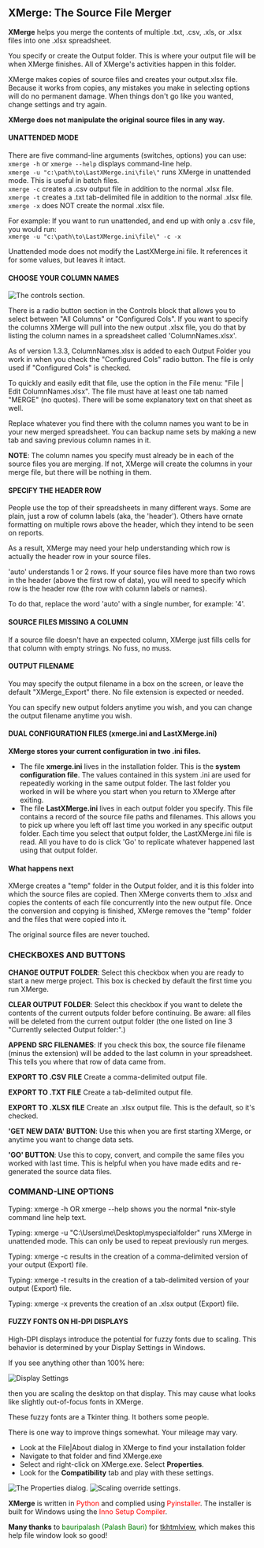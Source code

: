 ## XMerge: The Source File Merger

**XMerge** helps you merge the contents of multiple .txt, .csv, .xls, or .xlsx files into one .xlsx spreadsheet.

You specify or create the Output folder.  This is where your output file will be when XMerge finishes.  All of XMerge's activities happen in this folder.

XMerge makes copies of source files and creates your output.xlsx file.  Because it works from copies, any mistakes you make in selecting options will do no permanent damage.  When things don't go like you wanted, change settings and try again.

**XMerge does not manipulate the original source files in any way.**

#### UNATTENDED MODE

There are five command-line arguments (switches, options) you can use:  
`xmerge -h` or `xmerge --help` displays command-line help.  
`xmerge -u "c:\path\to\LastXMerge.ini\file\"` runs XMerge in unattended mode. This is useful in batch files.  
`xmerge -c` creates a .csv output file in addition to the normal .xlsx file.  
`xmerge -t` creates a .txt tab-delimited file in addition to the normal .xlsx file.  
`xmerge -x` does NOT create the normal .xlsx file.  

For example: If you want to run unattended, and end up with only a .csv file, you would run:  
`xmerge -u "c:\path\to\LastXMerge.ini\file\" -c -x`

Unattended mode does not modify the LastXMerge.ini file. It references it for some values, but leaves it intact.

#### CHOOSE YOUR COLUMN NAMES

![The controls section.](.\\img\\controls.png)

There is a radio button section in the Controls block that allows you to select between "All Columns" or "Configured Cols".  If you want to specify the columns XMerge will pull into the new output .xlsx file, you do that by listing the column names in a spreadsheet called 'ColumnNames.xlsx'.

As of version 1.3.3, ColumnNames.xlsx is added to each Output Folder you work in when you check the "Configured Cols" radio button.  The file is only used if "Configured Cols" is checked.

To quickly and easily edit that file, use the option in the File menu: "File | Edit ColumnNames.xlsx".  The  file must have at least one tab named "MERGE" (no quotes).  There will be some explanatory text on that sheet as well.

Replace whatever you find there with the column names you want to be in your new merged spreadsheet.  You can backup name sets by making a new tab and saving previous column names in it.

**NOTE**: The column names you specify must already be in each of the source files you are merging.  If not, XMerge will create the columns in your merge file, but there will be nothing in them.

#### SPECIFY THE HEADER ROW

People use the top of their spreadsheets in many different ways.  Some are plain, just a row of column labels (aka, the 'header'). Others have ornate formatting on multiple rows above the header, which they intend to be seen on reports.

As a result, XMerge may need your help understanding which row is actually the header row in your source files.  

'auto' understands 1 or 2 rows.  If your source files have more than two rows in the header (above the first row of data), you will need to specify which row is the header row (the row with column labels or names).

To do that, replace the word 'auto' with a single number, for example: '4'.

#### SOURCE FILES MISSING A COLUMN

If a source file doesn't have an expected column, XMerge just fills cells for that column with empty strings.  No fuss, no muss.

#### OUTPUT FILENAME

You may specify the output filename in a box on the screen, or leave the default "XMerge_Export" there.
No file extension is expected or needed.

You can specify new output folders anytime you wish, and you can change the output filename anytime you wish.

#### DUAL CONFIGURATION FILES (xmerge.ini and LastXMerge.ini)

**XMerge stores your current configuration in two .ini files.**

- The file **xmerge.ini** lives in the installation folder.  This is the **system configuration file**. The values contained in this system .ini are used for repeatedly working in the same output folder. The last folder you worked in will be where you start when you return to XMerge after exiting.
- The file **LastXMerge.ini** lives in each output folder you specify.  This file contains a record of the source file paths and filenames.  This allows you to pick up where you left off last time you worked in any specific output folder.  Each time you select that output folder, the LastXMerge.ini file is read.  All you have to do is click 'Go' to replicate whatever happened last using that output folder.

#### What happens next

XMerge creates a "temp" folder in the Output folder, and it is this folder into which the source files are copied.  Then XMerge converts them to .xlsx and copies the contents of each file concurrently into the new output file.  Once the conversion and copying is finished, XMerge removes the "temp" folder and the files that were copied into it.

The original source files are never touched.

### CHECKBOXES AND BUTTONS

**CHANGE OUTPUT FOLDER**:  Select this checkbox when you are ready to start a new merge project.  This box is checked by default the first time you run XMerge.

**CLEAR OUTPUT FOLDER**:  Select this checkbox if you want to delete the contents of the current outputs folder before continuing.  Be aware: all files will be deleted from the current output folder (the one listed on line 3 "Currently selected Output folder:".)

**APPEND SRC FILENAMES**: If you check this box, the source file filename (minus the extension) will be added to the last column in your spreadsheet.  This tells you where that row of data came from.

**EXPORT TO .CSV FILE** Create a comma-delimited output file.

**EXPORT TO .TXT FILE** Create a tab-delimited output file.

**EXPORT TO .XLSX fILE** Create an .xlsx output file. This is the default, so it's checked.

**'GET NEW DATA' BUTTON**:  Use this when you are first starting XMerge, or anytime you want to change data sets.

**'GO' BUTTON**: Use this to copy, convert, and compile the same files you worked with last time.  This is helpful when you have made edits and re-generated the source data files.

### COMMAND-LINE OPTIONS

Typing: xmerge -h  OR  xmerge --help shows you the normal *nix-style command line help text.

Typing: xmerge -u "C:\Users\me\Desktop\myspecialfolder\" runs XMerge in unattended mode.  This can only be used to repeat previously run merges.

Typing: xmerge -c results in the creation of a comma-delimited version of your output (Export) file.

Typing: xmerge -t results in the creation of a tab-delimited version of your output (Export) file.

Typing: xmerge -x prevents the creation of an .xlsx output (Export) file.

#### FUZZY FONTS ON HI-DPI DISPLAYS

High-DPI displays introduce the potential for fuzzy fonts due to scaling.  This behavior is determined by your Display Settings in Windows.

If you see anything other than 100% here:

![Display Settings](.\\img\\hi-dpi-3.png)

then you are scaling the desktop on that display.  This may cause what looks like slightly out-of-focus fonts in XMerge.

These fuzzy fonts are a Tkinter thing.  It bothers some people.  

There is one way to improve things somewhat.  Your mileage may vary.

- Look at the File|About dialog in XMerge to find your installation folder
- Navigate to that folder and find XMerge.exe
- Select and right-click on XMerge.exe.  Select **Properties**.
- Look for the **Compatibility** tab and play with these settings.

![The Properties dialog.](.\\img\\hi-dpi-1.png)
![Scaling override settings.](.\\img\\hi-dpi-2.png)

**XMerge** is written in <span style="color:red;">Python</span> and complied using <span style="color:red;">Pyinstaller</span>.  The installer is built for Windows using the <span style="color:red;">Inno Setup Compiler</span>.

**Many thanks** to <span style="color:green;">bauripalash (Palash Bauri)</span> for [tkhtmlview](https://github.com/bauripalash/tkhtmlview), which makes this help file window look so good!
